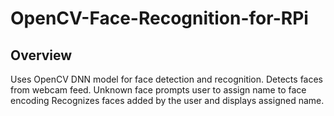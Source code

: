 # OpenCV-Face-Recognition-for-RPi

## Overview
Uses OpenCV DNN model for face detection and recognition.
Detects faces from webcam feed.
Unknown face prompts user to assign name to face encoding
Recognizes faces added by the user and displays assigned name.
